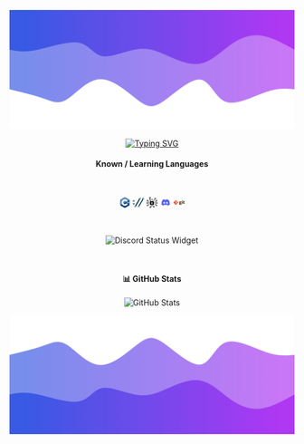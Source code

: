 <p align="center">
  <img src="./header.png" alt="Header" />
</p>

<div align="center">
  <a href="https://git.io/typing-svg">
    <img src="https://readme-typing-svg.demolab.com?font=Fira+Code&pause=1000&color=F7ECEC&center=true&vCenter=true&width=435&lines=Just+a+silly+guy+coding+silly+things+" alt="Typing SVG" />
  </a>
<h4 align="center">Known / Learning Languages</h4>

<br />

<p align="center">
  <code><img height="20" src="https://raw.githubusercontent.com/github/explore/main/topics/cpp/cpp.png" alt="C++"></code>
  <code><img height="20" src="https://raw.githubusercontent.com/github/explore/main/topics/curl/curl.png" alt="cURL"></code>
  <code><img height="20" src="https://raw.githubusercontent.com/github/explore/main/topics/cryptography/cryptography.png" alt="Cryptography"></code>
  <code><img height="20" src="https://raw.githubusercontent.com/github/explore/main/topics/discord/discord.png" alt="Discord API"></code>
  <code><img height="20" src="https://raw.githubusercontent.com/github/explore/main/topics/git/git.png" alt="Git"></code>
</p>

<br />

<p align="center">
  <img src="https://discord.c99.nl/widget/theme-4/804666654604263425.png" alt="Discord Status Widget" />
</p>

<br />

<h4 align="center">📊 GitHub Stats</h4>
<p align="center">
  <img src="https://github-readme-stats.vercel.app/api?username=disbuted&hide_title=true&hide_rank=true&show_icons=true&hide_border=true&theme=github_dark&count_private=true&hide=contribs" alt="GitHub Stats" />
</p>

<p align="center">
  <img src="./footer.png" alt="Footer" />
</p>
